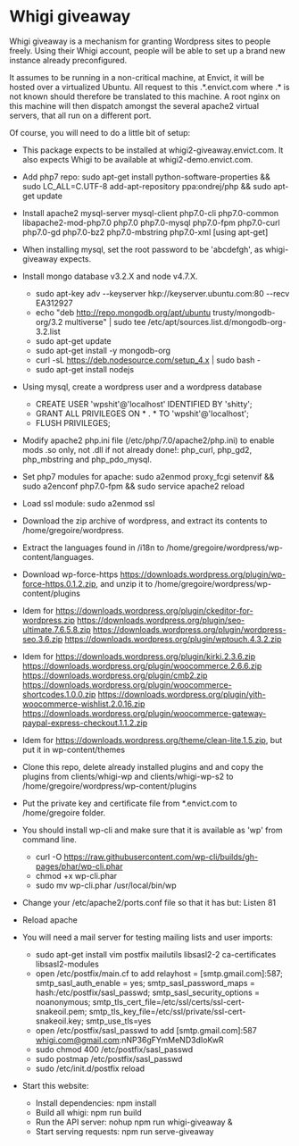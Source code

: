 # Whigi giveaway
Whigi giveaway is a mechanism for granting Wordpress sites to people freely. Using their Whigi account, people will be able to set up a brand new
instance already preconfigured.

It assumes to be running in a non-critical machine, at Envict, it will be hosted over a virtualized Ubuntu. All request to this .\*.envict.com where .\* is not
known should therefore be translated to this machine. A root nginx on this machine will then dispatch amongst the several apache2 virtual servers, that all run on a
different port.

Of course, you will need to do a little bit of setup:
- This package expects to be installed at whigi2-giveaway.envict.com. It also expects Whigi to be available at whigi2-demo.envict.com.
- Add php7 repo: sudo apt-get install python-software-properties && sudo LC_ALL=C.UTF-8 add-apt-repository ppa:ondrej/php && sudo apt-get update
- Install apache2 mysql-server mysql-client php7.0-cli php7.0-common libapache2-mod-php7.0 php7.0 php7.0-mysql php7.0-fpm php7.0-curl php7.0-gd php7.0-bz2 php7.0-mbstring php7.0-xml [using apt-get]
- When installing mysql, set the root password to be 'abcdefgh', as whigi-giveaway expects.
- Install mongo database v3.2.X and node v4.7.X.
  - sudo apt-key adv --keyserver hkp://keyserver.ubuntu.com:80 --recv EA312927
  - echo "deb http://repo.mongodb.org/apt/ubuntu trusty/mongodb-org/3.2 multiverse" | sudo tee /etc/apt/sources.list.d/mongodb-org-3.2.list
  - sudo apt-get update
  - sudo apt-get install -y mongodb-org
  - curl -sL https://deb.nodesource.com/setup_4.x | sudo bash -
  - sudo apt-get install nodejs
- Using mysql, create a wordpress user and a wordpress database
  - CREATE USER 'wpshit'@'localhost' IDENTIFIED BY 'shitty';
  - GRANT ALL PRIVILEGES ON * . * TO 'wpshit'@'localhost';
  - FLUSH PRIVILEGES;
- Modify apache2 php.ini file (/etc/php/7.0/apache2/php.ini) to enable mods .so only, not .dll if not already done!: php\_curl, php\_gd2, php\_mbstring and php\_pdo\_mysql.
- Set php7 modules for apache: sudo a2enmod proxy_fcgi setenvif && sudo a2enconf php7.0-fpm && sudo service apache2 reload
- Load ssl module: sudo a2enmod ssl
- Download the zip archive of wordpress, and extract its contents to /home/gregoire/wordpress.
- Extract the languages found in /i18n to /home/gregoire/wordpress/wp-content/languages.
- Download wp-force-https https://downloads.wordpress.org/plugin/wp-force-https.0.1.2.zip, and unzip it to /home/gregoire/wordpress/wp-content/plugins
- Idem for https://downloads.wordpress.org/plugin/ckeditor-for-wordpress.zip https://downloads.wordpress.org/plugin/seo-ultimate.7.6.5.8.zip https://downloads.wordpress.org/plugin/wordpress-seo.3.6.zip https://downloads.wordpress.org/plugin/wptouch.4.3.2.zip
- Idem for https://downloads.wordpress.org/plugin/kirki.2.3.6.zip https://downloads.wordpress.org/plugin/woocommerce.2.6.6.zip https://downloads.wordpress.org/plugin/cmb2.zip https://downloads.wordpress.org/plugin/woocommerce-shortcodes.1.0.0.zip
   https://downloads.wordpress.org/plugin/yith-woocommerce-wishlist.2.0.16.zip https://downloads.wordpress.org/plugin/woocommerce-gateway-paypal-express-checkout.1.1.2.zip
- Idem for https://downloads.wordpress.org/theme/clean-lite.1.5.zip, but put it in wp-content/themes
- Clone this repo, delete already installed plugins and and copy the plugins from clients/whigi-wp and clients/whigi-wp-s2 to /home/gregoire/wordpress/wp-content/plugins

- Put the private key and certificate file from \*.envict.com to /home/gregoire folder.
- You should install wp-cli and make sure that it is available as 'wp' from command line.
  - curl -O https://raw.githubusercontent.com/wp-cli/builds/gh-pages/phar/wp-cli.phar
  - chmod +x wp-cli.phar
  - sudo mv wp-cli.phar /usr/local/bin/wp

- Change your /etc/apache2/ports.conf file so that it has but: Listen 81
- Reload apache

- You will need a mail server for testing mailing lists and user imports:
  - sudo apt-get install vim postfix mailutils libsasl2-2 ca-certificates libsasl2-modules
  - open /etc/postfix/main.cf to add relayhost = [smtp.gmail.com]:587; smtp\_sasl\_auth\_enable = yes; smtp\_sasl\_password\_maps = hash:/etc/postfix/sasl\_passwd; smtp\_sasl\_security\_options = noanonymous; smtp\_tls\_cert\_file=/etc/ssl/certs/ssl-cert-snakeoil.pem; smtp\_tls\_key\_file=/etc/ssl/private/ssl-cert-snakeoil.key; smtp\_use\_tls=yes
  - open /etc/postfix/sasl\_passwd to add [smtp.gmail.com]:587 whigi.com@gmail.com:nNP36gFYmMeND3dIoKwR
  - sudo chmod 400 /etc/postfix/sasl\_passwd
  - sudo postmap /etc/postfix/sasl\_passwd
  - sudo /etc/init.d/postfix reload

- Start this website:
  - Install dependencies: npm install
  - Build all whigi: npm run build
  - Run the API server: nohup npm run whigi-giveaway &
  - Start serving requests: npm run serve-giveaway